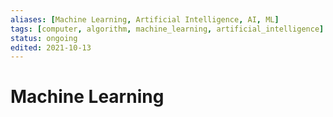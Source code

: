 ```yaml
---
aliases: [Machine Learning, Artificial Intelligence, AI, ML]
tags: [computer, algorithm, machine_learning, artificial_intelligence]
status: ongoing
edited: 2021-10-13
---
```


# Machine Learning